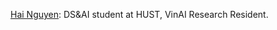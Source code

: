 [Hai Nguyen](https://scholar.google.com/citations?user=zIXsuREAAAAJ&hl=en): DS&AI student at HUST, VinAI Research Resident.
